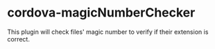 # cordova-magicNumberChecker
This plugin will check files' magic number to verify if their extension is correct.
